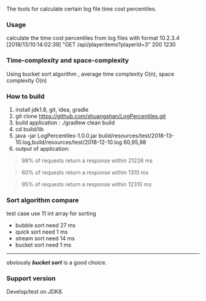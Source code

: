 The tools for calculate certain log file time cost percentiles.

### Usage
calculate the time cost percentiles from log files with format
10.2.3.4 [2018/13/10:14:02:39] "GET /api/playeritems?playerId=3" 200 1230

### Time-complexity and space-complexity
Using bucket sort algorithm , average time complexity O(n), space complexity O(n)

### How to build
1. install jdk1.8, git, idea, gradle
2. git clone https://github.com/shuangshan/LogPercentiles.git
3. build application : ./gradlew clean build
4. cd build/lib
5. java -jar LogPercentiles-1.0.0.jar build/resources/test/2018-13-10.log,build/resources/test/2018-12-10.log 60,95,98
6. output of application:
>98% of requests return a response within 21226 ms

>60% of requests return a response within 1310 ms

>95% of requests return a response within 12310 ms


### Sort algorithm compare
test case use 11 int array for sorting
* bubble sort need 27 ms 
* quick sort need 1 ms 
* stream sort need 14 ms
* bucket sort need 1 ms
-----------------
obviously ***bucket sort*** is a good choice.

### Support version
Develop/test on JDK8.